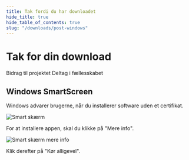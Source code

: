 ```yaml
---
title: Tak fordi du har downloadet
hide_title: true
hide_table_of_contents: true
slug: "/downloads/post-windows"
---
```


<div className="text-center margin-top--xl">

# Tak for din download

<div className="row margin-bottom--lg padding--sm flex-center">
<Link className="button button--outline button--warning button--lg margin--sm" href="/contributing">
  Bidrag til projektet
</Link>
<Link className="button button--outline button--info button--lg margin--sm" href="https://linwood.dev/matrix">
  Deltag i fællesskabet
</Link>

</div>

## Windows SmartScreen


Windows advarer brugerne, når du installerer software uden et certifikat.

![Smart skærm](/img/smart-screen.png)

For at installere appen, skal du klikke på "Mere info".

![Smart skærm mere info](/img/smart-screen-more-info.png)

Klik derefter på "Kør alligevel".

</div>
